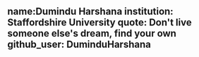 name:Dumindu Harshana
institution: Staffordshire University
quote: Don't live someone else's dream, find your own
github_user: DuminduHarshana
---
